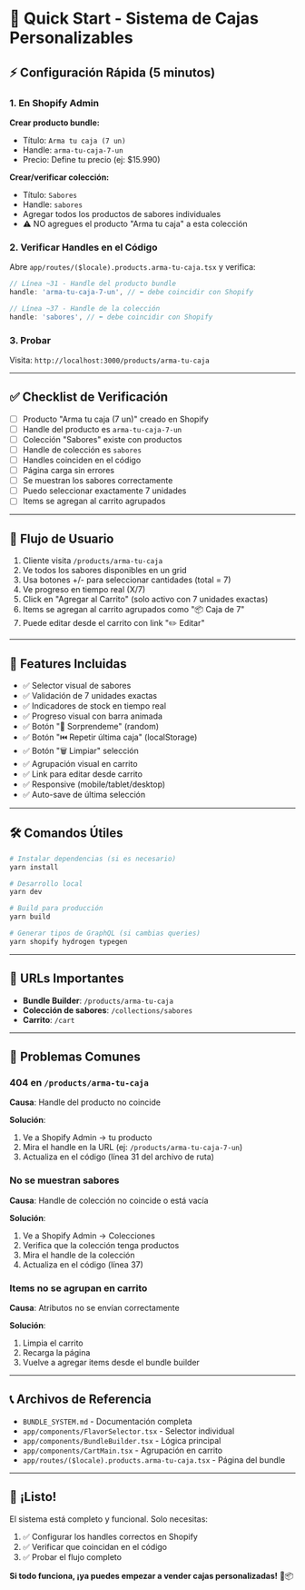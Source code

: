 # 🚀 Quick Start - Sistema de Cajas Personalizables

## ⚡ Configuración Rápida (5 minutos)

### 1. En Shopify Admin

**Crear producto bundle:**
- Título: `Arma tu caja (7 un)`
- Handle: `arma-tu-caja-7-un`
- Precio: Define tu precio (ej: $15.990)

**Crear/verificar colección:**
- Título: `Sabores`
- Handle: `sabores`
- Agregar todos los productos de sabores individuales
- ⚠️ NO agregues el producto "Arma tu caja" a esta colección

### 2. Verificar Handles en el Código

Abre `app/routes/($locale).products.arma-tu-caja.tsx` y verifica:

```typescript
// Línea ~31 - Handle del producto bundle
handle: 'arma-tu-caja-7-un', // ⬅️ debe coincidir con Shopify

// Línea ~37 - Handle de la colección
handle: 'sabores', // ⬅️ debe coincidir con Shopify
```

### 3. Probar

Visita: `http://localhost:3000/products/arma-tu-caja`

---

## ✅ Checklist de Verificación

- [ ] Producto "Arma tu caja (7 un)" creado en Shopify
- [ ] Handle del producto es `arma-tu-caja-7-un`
- [ ] Colección "Sabores" existe con productos
- [ ] Handle de colección es `sabores`
- [ ] Handles coinciden en el código
- [ ] Página carga sin errores
- [ ] Se muestran los sabores correctamente
- [ ] Puedo seleccionar exactamente 7 unidades
- [ ] Items se agregan al carrito agrupados

---

## 🎯 Flujo de Usuario

1. Cliente visita `/products/arma-tu-caja`
2. Ve todos los sabores disponibles en un grid
3. Usa botones +/- para seleccionar cantidades (total = 7)
4. Ve progreso en tiempo real (X/7)
5. Click en "Agregar al Carrito" (solo activo con 7 unidades exactas)
6. Items se agregan al carrito agrupados como "📦 Caja de 7"
7. Puede editar desde el carrito con link "✏️ Editar"

---

## 🎨 Features Incluidas

- ✅ Selector visual de sabores
- ✅ Validación de 7 unidades exactas
- ✅ Indicadores de stock en tiempo real
- ✅ Progreso visual con barra animada
- ✅ Botón "🎲 Sorprendeme" (random)
- ✅ Botón "⏮️ Repetir última caja" (localStorage)
- ✅ Botón "🗑️ Limpiar" selección
- ✅ Agrupación visual en carrito
- ✅ Link para editar desde carrito
- ✅ Responsive (mobile/tablet/desktop)
- ✅ Auto-save de última selección

---

## 🛠️ Comandos Útiles

```bash
# Instalar dependencias (si es necesario)
yarn install

# Desarrollo local
yarn dev

# Build para producción
yarn build

# Generar tipos de GraphQL (si cambias queries)
yarn shopify hydrogen typegen
```

---

## 📱 URLs Importantes

- **Bundle Builder**: `/products/arma-tu-caja`
- **Colección de sabores**: `/collections/sabores`
- **Carrito**: `/cart`

---

## 🐛 Problemas Comunes

### 404 en `/products/arma-tu-caja`

**Causa**: Handle del producto no coincide

**Solución**:
1. Ve a Shopify Admin → tu producto
2. Mira el handle en la URL (ej: `/products/arma-tu-caja-7-un`)
3. Actualiza en el código (línea 31 del archivo de ruta)

### No se muestran sabores

**Causa**: Handle de colección no coincide o está vacía

**Solución**:
1. Ve a Shopify Admin → Colecciones
2. Verifica que la colección tenga productos
3. Mira el handle de la colección
4. Actualiza en el código (línea 37)

### Items no se agrupan en carrito

**Causa**: Atributos no se envían correctamente

**Solución**:
1. Limpia el carrito
2. Recarga la página
3. Vuelve a agregar items desde el bundle builder

---

## 📞 Archivos de Referencia

- `BUNDLE_SYSTEM.md` - Documentación completa
- `app/components/FlavorSelector.tsx` - Selector individual
- `app/components/BundleBuilder.tsx` - Lógica principal
- `app/components/CartMain.tsx` - Agrupación en carrito
- `app/routes/($locale).products.arma-tu-caja.tsx` - Página del bundle

---

## 🎉 ¡Listo!

El sistema está completo y funcional. Solo necesitas:
1. ✅ Configurar los handles correctos en Shopify
2. ✅ Verificar que coincidan en el código
3. ✅ Probar el flujo completo

**Si todo funciona, ¡ya puedes empezar a vender cajas personalizadas!** 🥩📦

